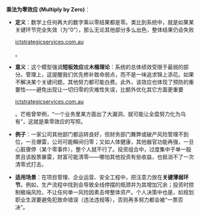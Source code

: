 **乘法为零效应 (Multiply by Zero)**：

- **定义**：数学上任何再大的数字乘以零结果都是零。类比到系统中，就是如果某关键环节完全失效（为“0”），那么无论其他部分多么出色，整体结果仍会失败​
    
    [ictstrategicservices.com.au](https://www.ictstrategicservices.com.au/2017/07/14/113-fantastic-thinking-tools-from-farnam-street/#:~:text=6)
    
    。
- **意义**：这个模型强调**短板效应**或**木桶理论**：系统的总体绩效受限于最弱的部分。管理上，这提醒我们优先修补致命弱点，而不是一味追求锦上添花。如果不解决某个关键问题，其他努力都可能白费。此外，该效应也体现了预防的重要性——避免出现让一切归零的灾难性失误，比额外优化其它方面更重要​
    
    [ictstrategicservices.com.au](https://www.ictstrategicservices.com.au/2017/07/14/113-fantastic-thinking-tools-from-farnam-street/#:~:text=6)
    
    。芒格曾举例，“一个业务里某方面出了大漏洞，就可能让全盘努力化为乌有”，这就是乘零效应的写照。
- **例子**：一家公司其他部门都运转良好，但财务部门舞弊或破产风险管理不到位，一旦爆雷，公司可能瞬间归零；又如人体健康，其他器官功能再强，一旦心脏骤停（某个零事件），整个人就不行了。投资组合中，过度集中于单一股票且该股票暴雷，财富可能清零——哪怕其他投资有些收益，也抵消不了一次清零式打击。
- **适用场景**：在项目管理、企业运营、安全工程中，把注意力放在**关键薄弱环节**。例如，生产流程中找到会导致全线停摆的瓶颈并为其增加冗余；投资时控制极端风险，不让任何单一风险因素击垮整体资产。个人决策中也是，如规划职业生涯要避免犯致命错误（违法违规等），否则再多努力都会被“一票否决”。